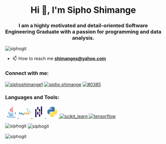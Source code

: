 <h1 align="center">Hi 👋, I'm Sipho Shimange</h1>
<h3 align="center">I am a highly motivated and detail-oriented Software Engineering Graduate with a passion for programming and data analysis.</h3>

<p align="left"> <img src="https://komarev.com/ghpvc/?username=siphogit&label=Profile%20views&color=0e75b6&style=flat" alt="siphogit" /> </p>

- 📫 How to reach me **shimanges@yahoo.com**

<h3 align="left">Connect with me:</h3>
<p align="left">
<a href="https://twitter.com/siphoshimange1" target="blank"><img align="center" src="https://raw.githubusercontent.com/rahuldkjain/github-profile-readme-generator/master/src/images/icons/Social/twitter.svg" alt="siphoshimange1" height="30" width="40" /></a>
<a href="https://www.linkedin.com/in/sipho-shimange-984742249/" target="blank"><img align="center" src="https://raw.githubusercontent.com/rahuldkjain/github-profile-readme-generator/master/src/images/icons/Social/linked-in-alt.svg" alt="sipho shimange" height="30" width="40" /></a>
<a href="https://discord.gg/#0385" target="blank"><img align="center" src="https://raw.githubusercontent.com/rahuldkjain/github-profile-readme-generator/master/src/images/icons/Social/discord.svg" alt="#0385" height="30" width="40" /></a>
</p>

<h3 align="left">Languages and Tools:</h3>
<p align="left"> <a href="https://www.java.com" target="_blank" rel="noreferrer"> <img src="https://raw.githubusercontent.com/devicons/devicon/master/icons/java/java-original.svg" alt="java" width="40" height="40"/> </a> <a href="https://www.mysql.com/" target="_blank" rel="noreferrer"> <img src="https://raw.githubusercontent.com/devicons/devicon/master/icons/mysql/mysql-original-wordmark.svg" alt="mysql" width="40" height="40"/> </a> <a href="https://pandas.pydata.org/" target="_blank" rel="noreferrer"> <img src="https://raw.githubusercontent.com/devicons/devicon/2ae2a900d2f041da66e950e4d48052658d850630/icons/pandas/pandas-original.svg" alt="pandas" width="40" height="40"/> </a> <a href="https://www.python.org" target="_blank" rel="noreferrer"> <img src="https://raw.githubusercontent.com/devicons/devicon/master/icons/python/python-original.svg" alt="python" width="40" height="40"/> </a> <a href="https://scikit-learn.org/" target="_blank" rel="noreferrer"> <img src="https://upload.wikimedia.org/wikipedia/commons/0/05/Scikit_learn_logo_small.svg" alt="scikit_learn" width="40" height="40"/> </a> <a href="https://www.tensorflow.org" target="_blank" rel="noreferrer"> <img src="https://www.vectorlogo.zone/logos/tensorflow/tensorflow-icon.svg" alt="tensorflow" width="40" height="40"/> </a> </p>

<p><img align="left" src="https://github-readme-stats.vercel.app/api/top-langs?username=siphogit&show_icons=true&locale=en&layout=compact" alt="siphogit" /></p>

<p>&nbsp;<img align="center" src="https://github-readme-stats.vercel.app/api?username=siphogit&show_icons=true&locale=en" alt="siphogit" /></p>

<p><img align="center" src="https://github-readme-streak-stats.herokuapp.com/?user=siphogit&" alt="siphogit" /></p>
